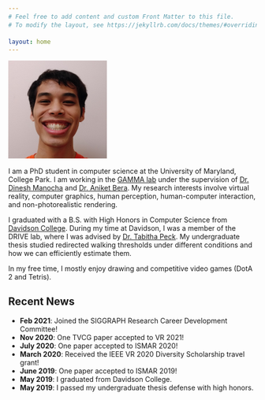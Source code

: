 ```yaml
---
# Feel free to add content and custom Front Matter to this file.
# To modify the layout, see https://jekyllrb.com/docs/themes/#overriding-theme-defaults

layout: home
---
```



<img src="files/img/profile.png" style="width: 200px">


I am a PhD student in computer science at the University of Maryland, College Park. I am working in the <a href="https://gamma.umd.edu/" target="_blank">GAMMA lab</a> under the supervision of <a href="https://www.cs.umd.edu/people/dmanocha" target="_blank">Dr. Dinesh Manocha</a> and <a href="https://www.cs.umd.edu/~ab/" target="_blank">Dr. Aniket Bera</a>. My research interests involve virtual reality, computer graphics, human perception, human-computer interaction, and non-photorealistic rendering.

I graduated with a B.S. with High Honors in Computer Science from <a href="https://www.davidson.edu/" target="_blank">Davidson College</a>. During my time at Davidson, I was a member of the DRIVE lab, where I was advised by <a href="https://tabithapeck.com/" target="_blank">Dr. Tabitha Peck</a>. My undergraduate thesis studied redirected walking thresholds under different conditions and how we can efficiently estimate them. 

In my free time, I mostly enjoy drawing and competitive video games (DotA 2 and Tetris).

<h2>Recent News</h2>
<ul>
  <li><b>Feb 2021</b>: Joined the SIGGRAPH Research Career Development Committee!</li>
  <li><b>Nov 2020</b>: One TVCG paper accepted to VR 2021!</li>
  <li><b>July 2020</b>: One paper accepted to ISMAR 2020!</li>
  <li><b>March 2020</b>: Received the IEEE VR 2020 Diversity Scholarship travel grant!</li>
  <li><b>June 2019</b>: One paper accepted to ISMAR 2019!</li>
  <li><b>May 2019</b>: I graduated from Davidson College.</li>
  <li><b>May 2019</b>: I passed my undergraduate thesis defense with high honors.</li>
  <!-- <li><b>April 2019</b>: I received the senior computer science award at Davidson.</li> -->
  <!-- <li><b>March 2019</b>: I will join the University of Maryland, College Park as a PhD student in the fall.</li> -->
  <!-- <li><b>DATE</b>: NEWS</li> -->
</ul>